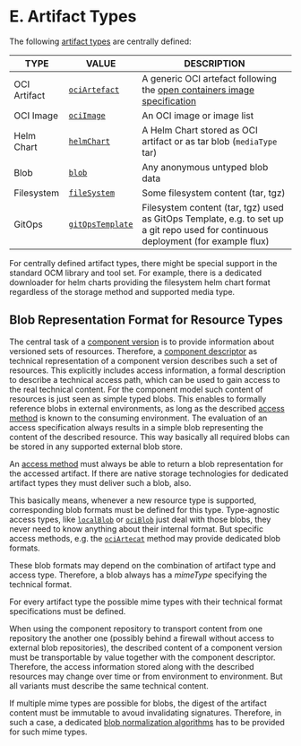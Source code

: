 # E. Artifact Types

The following [artifact types](../../specification/formats/types.md#artifact-types) are centrally defined:

| TYPE          | VALUE                           | DESCRIPTION                   |
| ------------- | ------------------------------- | ----------------------------- |
| OCI Artifact  | [`ociArtefact`](ociArtefact.md) | A generic OCI artefact following the [open containers image specification](https://github.com/opencontainers/image-spec/blob/main/spec.md) |
| OCI Image     | [`ociImage`](ociImage.md)       | An OCI image or image list |
| Helm Chart    | [`helmChart`](helmChart.md)     | A Helm Chart stored as OCI artifact or as tar blob (`mediaType` tar) |
| Blob          | [`blob`](blob.md)               | Any anonymous untyped blob data |
| Filesystem   | [`fileSystem`](fileSystem.md)    | Some filesystem content (tar, tgz) |
| GitOps        | [`gitOpsTemplate`](gitOpsTemplate.md) | Filesystem content (tar, tgz) used as GitOps Template, e.g. to set up a git repo used for continuous deployment (for example flux) |

For centrally defined artifact types, there might be special support in the
standard OCM library and tool set. For example, there is a dedicated downloader
for helm charts providing the filesystem helm chart format regardless of
the storage method and supported media type.

## Blob Representation Format for Resource Types

The central task of a [component version](../../introduction/component_versions.md)
is to provide information about  versioned sets of resources. Therefore, a
[component descriptor](../../specification/elements/README.md#component-descriptor) 
as technical representation of a component version describes such a set of resources.
This explicitly includes access information, a formal description to describe a
technical access path, which can be used to gain access to the real technical 
content. For the component model such content of resources is just seen as
simple typed blobs. This enables to formally reference blobs in external
environments, as long as the described [access method](../specification/elements/README.md#artifact-access)
is known to the consuming environment. The evaluation of an access specification
always results in a simple blob representing the content of the described resource.
This way basically all required blobs can be stored in any supported external blob store.

An [access method](../../specification/elements/README.md#artifact-access) must
always be able to return a blob representation for the accessed artifact.
If there are native storage technologies for dedicated artifact types they
must deliver such a blob, also. 

This basically means, whenever a new resource type is supported,
corresponding blob formats must be defined for this type. Type-agnostic access types, like [`localBlob`](../B/localBlob.md) or [`ociBlob`](../B/ociBlob.md)
just deal with those blobs, they never need to know anything about their internal 
format. But specific access methods, e.g. the [`ociArtecat`](../B/ociArtefact.md) 
method may provide dedicated blob formats.

These blob formats may depend on the combination of artifact type and access type.
Therefore, a blob always has a *mimeType* specifying the technical format.

For every artifact type the possible mime types with their technical format 
specifications must be defined.

When using the component repository to transport content from one repository the
another one (possibly behind a firewall without access to external blob
repositories), the described content of a component version must be
transportable by value together with the component descriptor. Therefore, the
access information stored along with the described resources may change over time
or from environment to environment. But all variants must describe the same
technical content.

If multiple mime types are possible for blobs, the digest of the artifact content must be immutable to avoud invalidating signatures. Therefore, in such a case, a
dedicated [blob normalization algorithms](../../specification/formats/artifact_normalization.md) 
has to be provided for such mime types.
